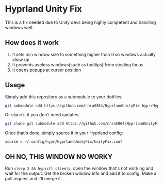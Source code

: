# Hyprland Unity Fix
This is a fix needed due to Unity devs being highly competent and handling windows well.

## How does it work
1. It sets min window size to something higher than 0 so windows actually show up
2. It prevents useless windows(such as tooltips) from stealing focus
3. It opens popups at cursor position

## Usage
Simply add this repository as a submodule to your dotfiles:
```sh
git submodule add https://github.com/nnra6864/HyprlandUnityFix hypr/HyprlandUnityFix
```
Or clone it if you don't need updates:
```sh
git clone git submodule add https://github.com/nnra6864/HyprlandUnityFix hypr/HyprlandUnityFix
```
Once that's done, simply source it in your Hyprland config:
```
source = ~/.config/hypr/HyprlandUnityFix/UnityFix.conf
```

## OH NO, THIS WINDOW NO WORKY
Run `sleep 3 && hyprctl clients`, open the window that's not working and wait for the output. Get the broken window info and add it to config. Make a pull request and I'll merge it.
